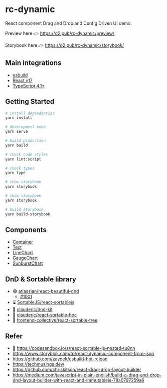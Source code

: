 # rc-dynamic

React component Drag and Drop and Config Driven UI demo.

Preview here 👉 https://d2.pub/rc-dynamic/preview/

Storybook here 👉 https://d2.pub/rc-dynamic/storybook/

## Main integrations

- [esbuild](https://esbuild.github.io/)
- [React v17](https://reactjs.org/blog/2020/10/20/react-v17.html)
- [TypeScript 4.1+](https://devblogs.microsoft.com/typescript/announcing-typescript-4-1/#jsx-factories)

## Getting Started

``` bash
# install dependencies
yarn install

# development mode
yarn serve

# build production
yarn build

# check code styles
yarn lint:script

# check types
yarn type

# show storybook
yarn storybook

# show storybook
yarn storybook

# build storybook
yarn build-storybook
```

## Components

- [Container](./src/components/basic/Container/index.tsx)
- [Text](./src/components/basic/Text/index.tsx)
- [LineChart](./src/components/basic/LineChart/index.tsx)
- [GaugeChart](./src/components/basic/GaugeChart/index.tsx)
- [SunburstChart](./src/components/basic/SunburstChart/index.tsx)

## DnD & Sortable library

- 😅 [atlassian/react-beautiful-dnd](https://github.com/atlassian/react-beautiful-dnd)
  - [#1001](https://github.com/atlassian/react-beautiful-dnd/issues/1001 )
- ⌛️ [SortableJS/react-sortablejs](https://github.com/SortableJS/react-sortablejs)
- 🤔 [clauderic/dnd-kit](https://github.com/clauderic/dnd-kit)
- 🤔 [clauderic/react-sortable-hoc](https://github.com/clauderic/react-sortable-hoc)
- 🤔 [frontend-collective/react-sortable-tree](https://github.com/frontend-collective/react-sortable-tree)

## Refer

- 🌟 https://codesandbox.io/s/react-sortable-js-nested-tu8nn
- https://www.storyblok.com/tp/react-dynamic-component-from-json
- https://github.com/zaydek/esbuild-hot-reload
- https://techmusings.dev/
- https://github.com/chriskitson/react-drag-drop-layout-builder
- https://medium.com/javascript-in-plain-english/build-a-drag-and-drop-dnd-layout-builder-with-react-and-immutablejs-78a0797259a6
